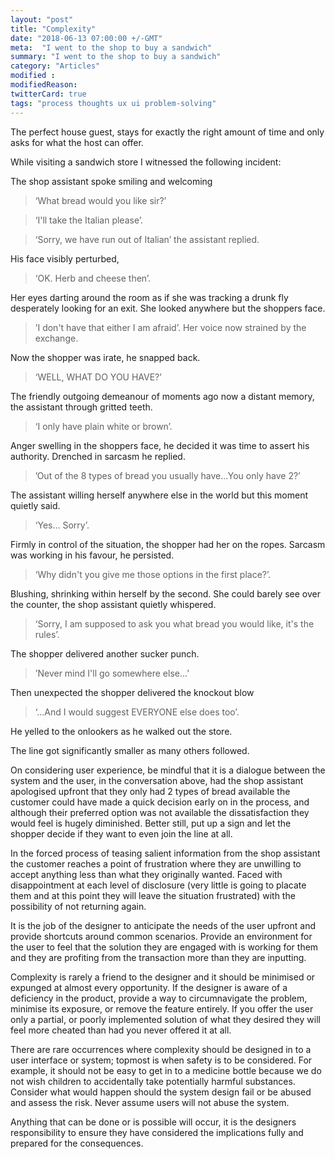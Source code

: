 ```yaml
---
layout: "post"
title: "Complexity"
date: "2018-06-13 07:00:00 +/-GMT"
meta:  "I went to the shop to buy a sandwich"
summary: "I went to the shop to buy a sandwich"
category: "Articles"
modified :
modifiedReason:
twitterCard: true
tags: "process thoughts ux ui problem-solving"
---
```


The perfect house guest, stays for exactly the right amount of time and only asks for what the host can offer.

While visiting a sandwich store I witnessed the following incident:

The shop assistant spoke smiling and welcoming

> ‘What bread would you like sir?’

> ‘I'll take the Italian please’.

> ‘Sorry, we have run out of Italian’ the assistant replied.

His face visibly perturbed,

> ‘OK. Herb and cheese then’.

Her eyes darting around the room as if she was tracking a drunk fly desperately looking for an exit. She looked anywhere but the shoppers face.

> ’I don't have that either I am afraid’. Her voice now strained by the exchange.

Now the shopper was irate, he snapped back.

> ‘WELL, WHAT DO YOU HAVE?’

The friendly outgoing demeanour of moments ago now a distant memory, the assistant through gritted teeth.

> ‘I only have plain white or brown’.

Anger swelling in the shoppers face, he decided it was time to assert his authority. Drenched in sarcasm he replied.

> ’Out of the 8 types of bread you usually have...You only have 2?’

The assistant willing herself anywhere else in the world but this moment quietly said.

> ‘Yes… Sorry’.

Firmly in control of the situation, the shopper had her on the ropes. Sarcasm was working in his favour, he persisted.

> ‘Why didn't you give me those options in the first place?’.

Blushing, shrinking within herself by the second. She could barely see over the counter, the shop assistant quietly whispered.

> ‘Sorry, I am supposed to ask you what bread you would like, it's the rules’.

The shopper delivered another sucker punch.

> ’Never mind I'll go somewhere else...’

Then unexpected the shopper delivered the knockout blow

> ‘…And I would suggest EVERYONE else does too’.

He yelled to the onlookers as he walked out the store.

The line got significantly smaller as many others followed.

On considering user experience, be mindful that it is a dialogue between the system and the user, in the conversation above, had the shop assistant apologised upfront that they only had 2 types of bread available the customer could have made a quick decision early on in the process, and although their preferred option was not available the dissatisfaction they would feel is hugely diminished. Better still, put up a sign and let the shopper decide if they want to even join the line at all.

In the forced process of teasing salient information from the shop assistant the customer reaches a point of frustration where they are unwilling to accept anything less than what they originally wanted. Faced with disappointment at each level of disclosure (very little is going to placate them and at this point they will leave the situation frustrated) with the possibility of not returning again.

It is the job of the designer to anticipate the needs of the user upfront and provide shortcuts around common scenarios. Provide an environment for the user to feel that the solution they are engaged with is working for them and they are profiting from the transaction more than they are inputting.

Complexity is rarely a friend to the designer and it should be minimised or expunged at almost every opportunity. If the designer is aware of a deficiency in the product, provide a way to circumnavigate the problem, minimise its exposure, or remove the feature entirely. If you offer the user only a partial, or poorly implemented solution of what they desired they will feel more cheated than had you never offered it at all.

There are rare occurrences where complexity should be designed in to a user interface or system; topmost is when safety is to be considered. For example, it should not be easy to get in to a medicine bottle because we do not wish children to accidentally take potentially harmful substances. Consider what would happen should the system design fail or be abused and assess the risk. Never assume users will not abuse the system.

Anything that can be done or is possible will occur, it is the designers responsibility to ensure they have considered the implications fully and prepared for the consequences.
